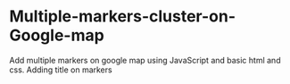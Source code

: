 # Multiple-markers-cluster-on-Google-map
Add multiple markers on google map using JavaScript and basic html and css. Adding title on markers  
